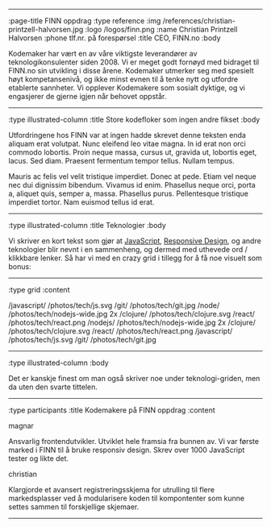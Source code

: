 --------------------------------------------------------------------------------
:page-title FINN oppdrag
:type reference
:img /references/christian-printzell-halvorsen.jpg
:logo /logos/finn.png
:name Christian Printzell Halvorsen
:phone tlf.nr. på forespørsel
:title CEO, FINN.no
:body

Kodemaker har vært en av våre viktigste leverandører av teknologikonsulenter
siden 2008. Vi er meget godt fornøyd med bidraget til FINN.no
sin utvikling i disse årene. Kodemaker utmerker seg med spesielt høyt
kompetansenivå, og ikke minst evnen til å tenke nytt og utfordre etablerte
sannheter. Vi opplever Kodemakere som sosialt dyktige, og vi engasjerer de
gjerne igjen når behovet oppstår.

--------------------------------------------------------------------------------
:type illustrated-column
:title Store kodefloker som ingen andre fikset
:body

Utfordringene hos FINN var at ingen hadde skrevet denne teksten enda aliquam
erat volutpat. Nunc eleifend leo vitae magna. In id erat non orci commodo
lobortis. Proin neque massa, cursus ut, gravida ut, lobortis eget, lacus. Sed
diam. Praesent fermentum tempor tellus. Nullam tempus.

Mauris ac felis vel velit tristique imperdiet. Donec at pede. Etiam vel neque
nec dui dignissim bibendum. Vivamus id enim. Phasellus neque orci, porta a,
aliquet quis, semper a, massa. Phasellus purus. Pellentesque tristique imperdiet
tortor. Nam euismod tellus id erat.

--------------------------------------------------------------------------------
:type illustrated-column
:title Teknologier
:body

Vi skriver en kort tekst som gjør at [JavaScript](/javascript/),
[Responsive Design](/responsive-design/), og andre teknologier blir nevnt i en
sammenheng, og dermed med uthevede ord / klikkbare lenker. Så har vi med en
crazy grid i tillegg for å få noe visuelt som bonus:

--------------------------------------------------------------------------------
:type grid
:content

/javascript/                       /photos/tech/js.svg
/git/                              /photos/tech/git.jpg
/node/                             /photos/tech/nodejs-wide.jpg 2x
/clojure/                          /photos/tech/clojure.svg
/react/                            /photos/tech/react.png
/nodejs/                           /photos/tech/nodejs-wide.jpg 2x
/clojure/                          /photos/tech/clojure.svg
/react/                            /photos/tech/react.png
/javascript/                       /photos/tech/js.svg
/git/                              /photos/tech/git.jpg

--------------------------------------------------------------------------------
:type illustrated-column
:body

Det er kanskje finest om man også skriver noe under teknologi-griden, men da
uten den svarte tittelen.

--------------------------------------------------------------------------------
:type participants
:title Kodemakere på FINN oppdrag
:content

magnar

Ansvarlig frontendutvikler. Utviklet hele framsia fra bunnen av. Vi var første
marked i FINN til å bruke responsiv design. Skrev over 1000 JavaScript tester og
likte det.

christian

Klargjorde et avansert registreringsskjema for utrulling til flere
markedsplasser ved å modularisere koden til kompontenter som kunne settes sammen
til forskjellige skjemaer.

--------------------------------------------------------------------------------
